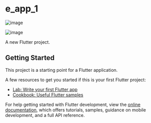 # e_app_1
![image](https://user-images.githubusercontent.com/58290134/168775092-a75c4d9b-a44d-4a29-8638-8a592c0cf8f0.png)

![image](https://user-images.githubusercontent.com/58290134/168775144-6dcbdd4b-37ad-4f79-a0ba-116c9e5d096c.png)

A new Flutter project.

## Getting Started

This project is a starting point for a Flutter application.

A few resources to get you started if this is your first Flutter project:

- [Lab: Write your first Flutter app](https://docs.flutter.dev/get-started/codelab)
- [Cookbook: Useful Flutter samples](https://docs.flutter.dev/cookbook)

For help getting started with Flutter development, view the
[online documentation](https://docs.flutter.dev/), which offers tutorials,
samples, guidance on mobile development, and a full API reference.
